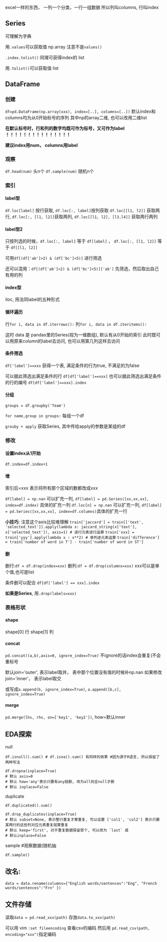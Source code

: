 excel一样的东西， 一列一个分类，一行一组数据
所以列叫columns, 行叫index

## Series
可理解为字典

用`.values`可以获取值 np.array 
注意不是`values()`

`.index.tolist()` 同理可获得index的 list

用`.tolist()`可以获取值 list

## DataFrame
### 创建
`df=pd.DataFrame(np.array(xxx), index=[..], columns=[..])` 默认index和columns均为从0开始标号的序列
其中np的array二维, 也可以改用二维list

**在默认标号时，行和列的数字均既可作为标号，又可作为label ！！！！！！！！！！！！！！！**

**建议index用num， columns用label**

### 观察
`df.head(num)` 头n个
`df.sample(num)` 随机n个

### 索引
#### label型
`df.loc[label]` 按行获取, `df.loc[:, label]`按列获取
`df.loc[[l1, l2]]` 获取两行, `df.loc[:, [l1, l2]]`获取两列,  `df.loc[[l1, l2], [l3,l4]]` 获取两行两列

#### label型2
只按列选的时候，`df.loc[:, label]` 等于 `df[label]` ， `df.loc[:, [l1, l2]]` 等于 `df[[l1, l2]]`

可用`df[(df['ab']>2) & (df['bc']<5)]` 进行筛选

还可以混用：`df[(df['ab']>2) & (df['bc']<5)]['ab']` 先筛选，然后取出自己有用的列

#### index型
iloc, 用法同label的五种形式

#### 循环遍历
行`for i, data in df.iterrows():`
列`for i, data in df.iteritems():`

这时 data 是 pandas里的Series(视为一维数组), 默认有从0开始的索引
此时既可以用原来column的label去访问, 也可以用第几列这样去访问

#### 条件筛选
`df['label']==xxx`
获得一个表, 满足条件的行为true, 不满足的为false

可以据此筛选出满足条件的行 `df[df['label']==xxx]`
也可以据此筛选出满足条件的行的编号 `df[df['label']==xxx].index`

#### 分组
`groups = df.groupby('Team')`

`for name,group in groups:` 每组一个df

`grouby + apply` 获取Series, 其中传给apply的参数是某组的df

### 修改
#### 设置index从1开始
`df.index=df.index+1`

#### 增
索引后=xxx 表示将所有那个区域的数都改成xxx

`df[label] = np.nan` 可以扩充一列, `df[label] = pd.Series([xx,xx,xx], index=df.index)` 具体的扩充一列
`df.loc[n] = np.nan` 可以扩充一列, `df[label] = pd.Series([xx,xx,xx], index=df.columns)`具体的扩充一行

**小技巧:**
注意这个axis比较难理解
`train['jaccard'] = train[['text', 'selected_text']].apply(lambda x: jaccard_string(x['text'], x['selected_text']), axis=1) # 逐行元素进行运算`
`train['xxx] = train['yyy'].apply(lambda x : x**2) # 单列逐元素运算`
`train['difference'] = train['number of word in T'] - train['number of word in ST']`


#### 删
删行:`df = df.drop(index=xxx)`
删列:`df = df.drop(columns=xxx)`
xxx可以是单个值,也可是list

条件删可以配合 `df[df['label'] == xxx].index`

**如果是Series**, 用`.drop(labels=xxx)`

### 表格形状

#### shape
shape[0] 行
shape[1] 列

#### concat
`pd.concat((a,b),axis=0, ignore_index=True)` 不ignore的话index会重复(不会重标号

默认join='outer', 表示label取并， 表中那个位置没有值的时候补np.nan
如果修改join='inner'， 表示label取交

或写成`a.append(b, ignore_index=True)`, `a.append([b,c], ignore_index=True)`

#### merge
`pd.merge(lhs, rhs, on=['key1', 'key2'])`, how=默认inner

## EDA探索
null
```
df.isnull().sum() # df.isna().sum() 有同样的效果 #因为源于R语言, 所以保留了两种写法

df.dropna(inplace=True)
# 默认 axis=0
# 默认 how='any'表示只要有any就删, 改为all则全null才删
# 默认 inplace=False
```

duplicate
```
df.duplicated().sum() 

df.drop_duplicates(inplace=True)
# 默认 subset=None, 表示整行重复才算重复, 可以设置 ['col1', 'col2'] 表示只要某两行的这些列对应元素重复就算重复
# 默认 keep='first', 对于重复数据保留首个, 可以改为 `last` 或
# 默认inplace=False
```

sample  #观察数据(随机抽
```
df.sample()
```

## 改名:
`data = data.rename(columns={"English words/sentences":"Eng", "French words/sentences":"Frn" })`

## 文件存储
读取`data = pd.read_xxx(path)`
存放`data.to_xxx(path)`

可以用 vim `:set fileencoding` 查看csv的编码
然后用 `pd.read_csv(path, encoding="xxx")`指定编码
